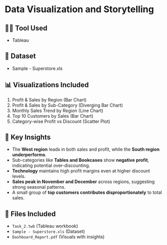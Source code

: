 # Data Visualization and Storytelling

## 👩‍💻 Tool Used
- Tableau

## 📁 Dataset
- Sample - Superstore.xls

## 📊 Visualizations Included
1. Profit & Sales by Region (Bar Chart)
2. Profit & Sales by Sub-Category (Diverging Bar Chart)
3. Monthly Sales Trend by Region (Line Chart)
4. Top 10 Customers by Sales (Bar Chart)
5. Category-wise Profit vs Discount (Scatter Plot)

## 🧠 Key Insights
- The **West region** leads in both sales and profit, while the **South region underperforms**.
- Sub-categories like **Tables and Bookcases** show **negative profit**, indicating potential over-discounting.
- **Technology** maintains high profit margins even at higher discount levels.
- **Sales peak in November and December** across regions, suggesting strong seasonal patterns.
- A small group of **top customers contributes disproportionately** to total sales.

## 📸 Files Included
- `Task_2.twb` (Tableau workbook)
- `Sample - Superstore.xls` (Dataset)
- `Dashboard_Report.pdf` (Visuals with insights)
